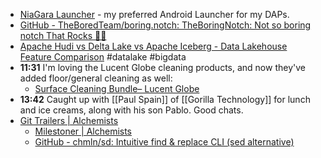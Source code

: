 - [NiaGara Launcher](https://play.google.com/store/apps/details?id=bitpit.launcher) - my preferred Android Launcher for my DAPs.
- [GitHub - TheBoredTeam/boring.notch: TheBoringNotch: Not so boring notch That Rocks 🎸🎶](https://github.com/TheBoredTeam/boring.notch)
- [Apache Hudi vs Delta Lake vs Apache Iceberg - Data Lakehouse Feature Comparison](https://www.onehouse.ai/blog/apache-hudi-vs-delta-lake-vs-apache-iceberg-lakehouse-feature-comparison) #datalake #bigdata
- **11:31** I'm loving the Lucent Globe cleaning products, and now they've added floor/general cleaning as well:
	- [Surface Cleaning Bundle&ndash; Lucent Globe](https://lucentglobe.com/products/surfaces-bundle)
- **13:42** Caught up with [[Paul Spain]] of [[Gorilla Technology]] for lunch and ice creams, along with his son Pablo. Good chats.
- [Git Trailers | Alchemists](https://alchemists.io/articles/git_trailers)
	- [Milestoner | Alchemists](https://alchemists.io/projects/milestoner)
	- [GitHub - chmln/sd: Intuitive find &amp; replace CLI (sed alternative)](https://github.com/chmln/sd)